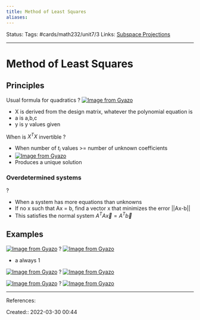 ```yaml
---
title: Method of Least Squares
aliases:
---
```

Status:
Tags: #cards/math232/unit7/3
Links: [Subspace Projections](out/subspace-projections.md)
___

# Method of Least Squares

## Principles
Usual formula for quadratics
?
[![Image from Gyazo](https://i.gyazo.com/26188e5839905d898710175f71617480.png)](https://gyazo.com/26188e5839905d898710175f71617480)
- X is derived from the design matrix, whatever the polynomial equation is
- a is a,b,c
- y is y values given

When is $X^TX$ invertible
?
- When number of $t_i$ values >= number of unknown coefficients
- [![Image from Gyazo](https://i.gyazo.com/f952a22c47d0d0745acf3fc08e75a45c.png)](https://gyazo.com/f952a22c47d0d0745acf3fc08e75a45c)
- Produces a unique solution


### Overdetermined systems
?
- When a system has more equations than unknowns
- If no x such that Ax = b, find a vector x that minimizes the error ||Ax-b||
- This satisfies the normal system $A^TA\vec{x} = A^T\vec{b}$


## Examples
[![Image from Gyazo](https://i.gyazo.com/bdc118d683d23b508daca3d9ae3f656d.png)](https://gyazo.com/bdc118d683d23b508daca3d9ae3f656d)
?
[![Image from Gyazo](https://i.gyazo.com/61e1466baf64899e1f304f6121215ba4.png)](https://gyazo.com/61e1466baf64899e1f304f6121215ba4)
- a always 1

[![Image from Gyazo](https://i.gyazo.com/48564ccffbc08c7158963b31d7ab048b.png)](https://gyazo.com/48564ccffbc08c7158963b31d7ab048b)
?
[![Image from Gyazo](https://i.gyazo.com/75ea9171f84bf24f73e31c5360dbe16d.png)](https://gyazo.com/75ea9171f84bf24f73e31c5360dbe16d)


[![Image from Gyazo](https://i.gyazo.com/cb1c83df993f9726082bec7aeeba6fed.png)](https://gyazo.com/cb1c83df993f9726082bec7aeeba6fed)
?
[![Image from Gyazo](https://i.gyazo.com/6f02507aa1a1e908c660dc356f66f8a8.png)](https://gyazo.com/6f02507aa1a1e908c660dc356f66f8a8)

___
References:

Created:: 2022-03-30 00:44
